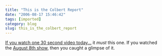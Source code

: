 ```yaml
---
title: "This is the Colbert Report"
date: "2006-08-17 15:46:42"
tags: [imported]
category: blog
slug: this_is_the_colbert_report
---
```


<a title="This is the Colbert Report!" href="https://www.youtube.com/watch?v=0FenUvFAiwk">If you watch one 30 second video today...</a> it <em>must</em> this one. If you watched the <a title="Opening of the Colbert Report" href="https://www.youtube.com/watch?v=w2LHFhcF08U">August 8th show</a>, then you caught a glimpse of it.

